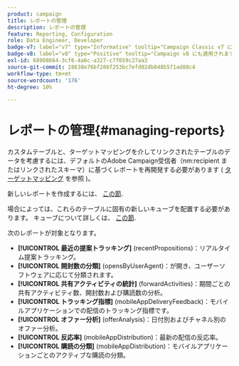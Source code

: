 ```yaml
---
product: campaign
title: レポートの管理
description: レポートの管理
feature: Reporting, Configuration
role: Data Engineer, Developer
badge-v7: label="v7" type="Informative" tooltip="Campaign Classic v7 に適用されます"
badge-v8: label="v8" type="Positive" tooltip="Campaign v8 にも適用されます"
exl-id: 68908664-3cf6-4a6c-a327-c7f059c27aa3
source-git-commit: 28638e76bf286f253bc7efd02db848b571ad88c4
workflow-type: tm+mt
source-wordcount: '176'
ht-degree: 10%

---
```


# レポートの管理{#managing-reports}



カスタムテーブルと、ターゲットマッピングを介してリンクされたテーブルのデータを考慮するには、デフォルトのAdobe Campaign受信者（nm:recipient またはリンクされたスキーマ）に基づくレポートを再開発する必要があります ( [ターゲットマッピング](../../configuration/using/target-mapping.md) を参照 )。

新しいレポートを作成するには、 [この節](../../reporting/using/about-reports-creation-in-campaign.md).

場合によっては、これらのテーブルに固有の新しいキューブを配置する必要があります。 キューブについて詳しくは、 [この節](../../reporting/using/ac-cubes.md).

次のレポートが対象となります。

* **[!UICONTROL 最近の提案トラッキング]** (recentPropositions)：リアルタイム提案トラッキング。
* **[!UICONTROL 開封数の分類]** (opensByUserAgent)：が開き、ユーザーソフトウェアに応じて分類されます。
* **[!UICONTROL 共有アクティビティの統計]** (forwardActivities)：期間ごとの共有アクティビティ数、開封数および購読数の分析。
* **[!UICONTROL トラッキング指標]** (mobileAppDeliveryFeedback)：モバイルアプリケーションでの配信のトラッキング指標です。
* **[!UICONTROL オファー分析]** (offerAnalysis)：日付別およびチャネル別のオファー分析。
* **[!UICONTROL 反応率]** (mobileAppDistribution)：最新の配信の反応率。
* **[!UICONTROL 購読の分類]** (mobileAppDistribution)：モバイルアプリケーションごとのアクティブな購読の分類。
